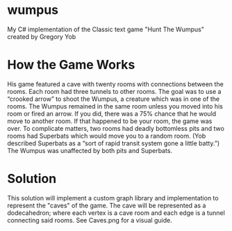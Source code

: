 # wumpus
My C# implementation of the Classic text game "Hunt The Wumpus" created by Gregory Yob

# How the Game Works

His game featured a cave with twenty rooms with connections between the rooms. Each room 
had three tunnels to other rooms. The goal was to use a “crooked arrow” to shoot the Wumpus, 
a creature which was in one of the rooms. The Wumpus remained in the same room unless you 
moved into his room or fired an arrow. If you did, there was a 75% chance that he would move 
to another room. If that happened to be your room, the game was over. To complicate matters, 
two rooms had deadly bottomless pits and two rooms had Superbats which would move you to a 
random room. (Yob described Superbats as a “sort of rapid transit system gone a little batty.”) 
The Wumpus was unaffected by both pits and Superbats.

# Solution

This solution will implement a custom graph library and implementation to represent the "caves" 
of the game. The cave will be represented as a dodecahedron; where each vertex is a cave room 
and each edge is a tunnel connecting said rooms. See Caves.png for a visual guide.


						
